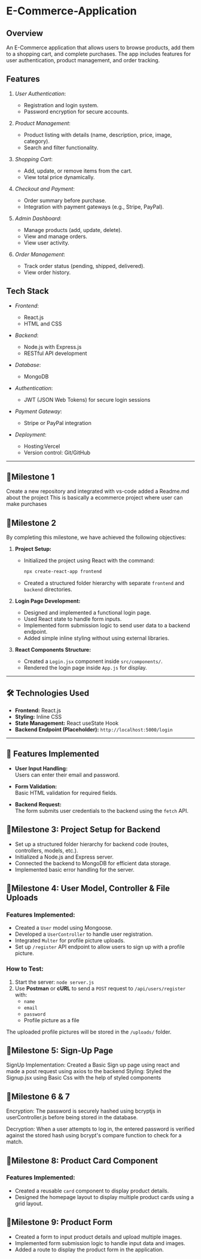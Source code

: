 # E-Commerce-Application

## Overview
An E-Commerce application that allows users to browse products, add them to a shopping cart, and complete purchases. The app includes features for user authentication, product management, and order tracking.

## Features
1. *User Authentication*:
   - Registration and login system.
   - Password encryption for secure accounts.

2. *Product Management*:
   - Product listing with details (name, description, price, image, category).
   - Search and filter functionality.

3. *Shopping Cart*:
   - Add, update, or remove items from the cart.
   - View total price dynamically.

4. *Checkout and Payment*:
   - Order summary before purchase.
   - Integration with payment gateways (e.g., Stripe, PayPal).

5. *Admin Dashboard*:
   - Manage products (add, update, delete).
   - View and manage orders.
   - View user activity.

6. *Order Management*:
   - Track order status (pending, shipped, delivered).
   - View order history.

## Tech Stack
- *Frontend*:
  - React.js 
  - HTML and CSS

- *Backend*:
  - Node.js with Express.js
  - RESTful API development

- *Database*:
  - MongoDB

- *Authentication*:
  - JWT (JSON Web Tokens) for secure login sessions

- *Payment Gateway*:
  - Stripe or PayPal integration

- *Deployment*:
  - Hosting:Vercel
  - Version control: Git/GitHub


---
## 🎯Milestone 1
Create a new repository and integrated with vs-code
added a Readme.md about the project
This is basically a ecommerce project where user can make purchases

## 🎯Milestone 2 

By completing this milestone, we have achieved the following objectives:

1. **Project Setup:**
   - Initialized the project using React with the command:  
     ```bash
     npx create-react-app frontend
     ```
   - Created a structured folder hierarchy with separate `frontend` and `backend` directories.

2. **Login Page Development:**
   - Designed and implemented a functional login page.
   - Used React state to handle form inputs.
   - Implemented form submission logic to send user data to a backend endpoint.
   - Added simple inline styling without using external libraries.

3. **React Components Structure:**
   - Created a `Login.jsx` component inside `src/components/`.
   - Rendered the login page inside `App.js` for display.

---

## 🛠️ Technologies Used

- **Frontend:** React.js
- **Styling:** Inline CSS
- **State Management:** React useState Hook
- **Backend Endpoint (Placeholder):** `http://localhost:5000/login`

---

## 📄 Features Implemented

- **User Input Handling:**  
  Users can enter their email and password.
  
- **Form Validation:**  
  Basic HTML validation for required fields.

- **Backend Request:**  
  The form submits user credentials to the backend using the `fetch` API.

## 🎯Milestone 3: Project Setup for Backend
- Set up a structured folder hierarchy for backend code (routes, controllers, models, etc.).
- Initialized a Node.js and Express server.
- Connected the backend to MongoDB for efficient data storage.
- Implemented basic error handling for the server.


## 🎯Milestone 4: User Model, Controller & File Uploads

### Features Implemented:
- Created a `User` model using Mongoose.
- Developed a `UserController` to handle user registration.
- Integrated `Multer` for profile picture uploads.
- Set up `/register` API endpoint to allow users to sign up with a profile picture.

### How to Test:
1. Start the server: `node server.js`
2. Use **Postman** or **cURL** to send a `POST` request to `/api/users/register` with:
   - `name`
   - `email`
   - `password`
   - Profile picture as a file

The uploaded profile pictures will be stored in the `/uploads/` folder.


## 🎯Milestone 5: Sign-Up Page
SignUp Implementation: Created a Basic Sign up page using react and made a post request using axios to the backend Styling: Styled the Signup.jsx using Basic Css with the help of styled components

## 🎯Milestone 6 & 7

Encryption: The password is securely hashed using bcryptjs in userController.js before being stored in the database.

Decryption: When a user attempts to log in, the entered password is verified against the stored hash using bcrypt's compare function to check for a match.

## 🎯Milestone 8: Product Card Component

### Features Implemented:
- Created a reusable `card` component to display product details.
- Designed the homepage layout to display multiple product cards using a grid layout.


## 🎯Milestone 9: Product Form
- Created a form to input product details and upload multiple images.
- Implemented form submission logic to handle input data and images.
- Added a route to display the product form in the application.